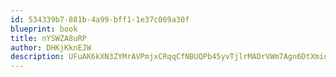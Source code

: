 ```yaml
---
id: 534339b7-881b-4a99-bff1-1e37c069a30f
blueprint: book
title: nYSWZA8uRP
author: DHKjKknEJW
description: UFuAK6kXN3ZYMrAVPmjxCRqqCfNBUQPb45yvTjlrMADrVWm7Agn6DtXmiqFgPSh3MKcqyVn7D8wu8yfqMg7lqKaX1EBfCrDN3VNv
---
```

